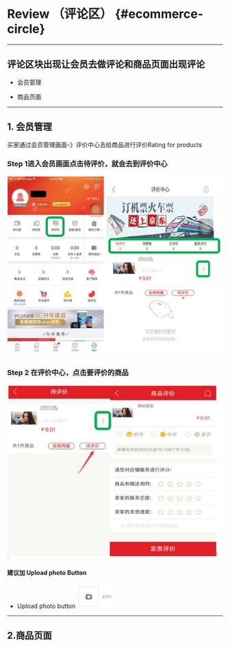 # Review （评论区） {#ecommerce-circle}

---

## 评论区块出现让会员去做评论和商品页面出现评论

* 会员管理

* 商品页面

---

## 1. 会员管理

买家通过会员管理画面-》评价中心去给商品进行评价Rating for products

### Step 1进入会员画面点击待评价，就会去到评价中心

![](/assets/1.png)

### Step 2 在评价中心，点击要评价的商品

![](/assets/2.png)

#### 建议加 Upload photo Button

* Upload photo button ![](/assets/7.png)

---

## 2.商品页面




